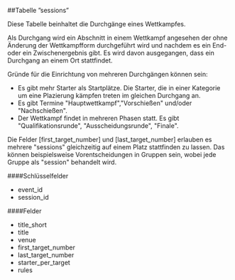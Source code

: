 ##Tabelle ”sessions”

Diese Tabelle beinhaltet die Durchgänge eines Wettkampfes. 

Als Durchgang wird ein Abschnitt in einem Wettkampf angesehen der ohne Änderung der Wettkampfform durchgeführt wird und nachdem es ein End- oder ein Zwischenergebnis gibt. Es wird davon ausgegangen, dass ein Durchgang an einem Ort stattfindet.

Gründe für die Einrichtung von mehreren Durchgängen können sein:

* Es gibt mehr Starter als Startplätze. Die Starter, die in einer Kategorie um eine Plazierung kämpfen treten im gleichen Durchgang an.
* Es gibt Termine "Hauptwettkampf","Vorschießen" und/oder "Nachschießen".
* Der Wettkampf findet in mehreren Phasen statt. Es gibt "Qualifikationsrunde", "Ausscheidungsrunde", "Finale".

Die Felder [first_target_number] und [last_target_number] erlauben es mehrere "sessions" gleichzeitig auf einem Platz stattfinden zu lassen. Das können beispielsweise Vorentscheidungen in Gruppen sein, wobei jede Gruppe als "session" behandelt wird.

####Schlüsselfelder

* event_id
* session_id

####Felder

* title_short
* title
* venue
* first_target_number
* last_target_number
* starter_per_target
* rules
